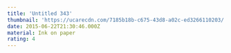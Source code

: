 ```yaml
---
title: 'Untitled 343'
thumbnail: 'https://ucarecdn.com/7185b18b-c675-43d8-a02c-ed3266110203/'
date: 2015-06-22T21:30:46.000Z
material: Ink on paper
rating: 4
---
```

